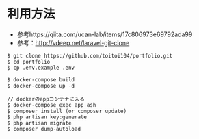 #  利用方法

- 参考https://qiita.com/ucan-lab/items/17c806973e69792ada99
- 参考：http://vdeep.net/laravel-git-clone

```
$ git clone https://github.com/toitoi104/portfolio.git
$ cd portfolio
$ cp .env.example .env

$ docker-compose build
$ docker-compose up -d

// dockerのappコンテナに入る
$ docker-compose exec app ash
$ composer install (or composer update)
$ php artisan key:generate
$ php artisan migrate
$ composer dump-autoload
```